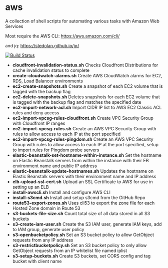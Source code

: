 aws
=======

A collection of shell scripts for automating various tasks with Amazon Web Services

Most require the AWS CLI: https://aws.amazon.com/cli/

and jq: https://stedolan.github.io/jq/

[![Build Status](https://travis-ci.org/swoodford/aws.svg?branch=master)](https://travis-ci.org/swoodford/aws)

- **cloudfront-invalidation-status.sh** Checks Cloudfront Distributions for cache invalidation status to complete
- **create-cloudwatch-alarms.sh** Create AWS CloudWatch alarms for EC2, RDS, Load Balancer environments
- **ec2-create-snapshots.sh** Create a snapshot of each EC2 volume that is tagged with the backup flag
- **ec2-delete-snapshots.sh** Deletes snapshots for each EC2 volume that is tagged with the backup flag and matches the specified date
- **ec2-import-network-acl.sh** Import CIDR IP list to AWS EC2 Classic ACL rules and deny access
- **ec2-import-vpcsg-rules-cloudfront.sh** Create VPC Security Group with Cloudfront IP ranges
- **ec2-import-vpcsg-rules.sh** Create an AWS VPC Security Group with rules to allow access to each IP at the port specified
- **ec2-import-vpcsg-rules-pingdom.sh** Create an AWS VPC Security Group with rules to allow access to each IP at the port specified, setup to import rules for Pingdom probe servers
- **elastic-beanstalk-set-hostname-within-instance.sh** Set the hostname on Elastic Beanstalk servers from within the instance with their EB environment name and public IP address
- **elastic-beanstalk-update-hostnames.sh** Updates the hostname on Elastic Beanstalk servers with their environment name and IP address
- **elb-upload-ssl-cert.sh** Upload an SSL Certificate to AWS for use in setting up an ELB
- **install-awscli.sh** Install and configure AWS CLI
- **install-s3cmd.sh** Install and setup s3cmd from the GitHub Repo
- **route53-export-zones.sh** Uses cli53 to export the zone file for each Hosted Zone domain in Route 53
- **s3-buckets-file-size.sh** Count total size of all data stored in all S3 buckets
- **s3-create-iam-user.sh** Create the S3 IAM user, generate IAM keys, add to IAM group, generate user policy
- **s3-openbucketpolicy.sh** Set an S3 bucket policy to allow GetObject requests from any IP address
- **s3-restrictbucketpolicy.sh** Set an S3 bucket policy to only allow GetObject requests from an IP whitelist file named iplist
- **s3-setup-buckets.sh** Create S3 buckets, set CORS config and tag bucket with client name
